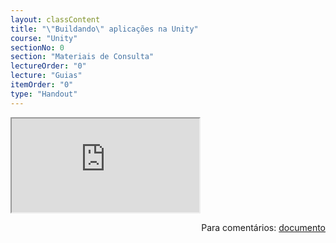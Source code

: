 ```yaml
---
layout: classContent
title: "\"Buildando\" aplicações na Unity"
course: "Unity"
sectionNo: 0
section: "Materiais de Consulta"
lectureOrder: "0"
lecture: "Guias"
itemOrder: "0"
type: "Handout"
---
```


<iframe src="https://docs.google.com/document/d/e/2PACX-1vSAj8-1i1S1P1DyZF3aN_oDxGKPsmN9o2TA6ZWODtI602F2EySbo5-U2kFHe4f12zffMGYmTPv9cWbs/pub?embedded=true"></iframe>

<span style="float:right">Para comentários: [documento](https://docs.google.com/document/d/1CNbAnraBu8F9n-Siavf7MJj-jzFhYa2qmIwu3jnLV_M/edit?usp=sharing)</span>
